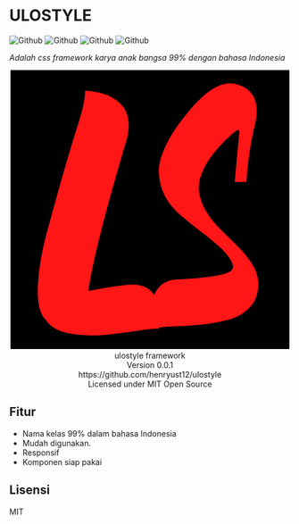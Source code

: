 # ULOSTYLE

![Github](https://img.shields.io/github/license/henryust12/ulostyle?color=red) ![Github](https://img.shields.io/github/issues/henryust12/ulostyle) ![Github](https://img.shields.io/github/forks/henryust12/ulostyle) ![Github](https://img.shields.io/github/stars/henryust12/ulostyle) 



_Adalah css framework karya anak bangsa 99% dengan bahasa Indonesia_   


<p align="center">
  <img src="/docs/assets/images/Logo/1.png" alt="Logo">
  <br>
  ulostyle framework
  <br>
  Version 0.0.1
  <br>
  https://github.com/henryust12/ulostyle
  <br>
  Licensed under MIT Open Source
  <br>
</p>
                                                                                 
                                                               
                                                                    
                                           
                                                   




   
   

## Fitur

- Nama kelas 99% dalam bahasa Indonesia
- Mudah digunakan.
- Responsif
- Komponen siap pakai


## Lisensi

MIT
